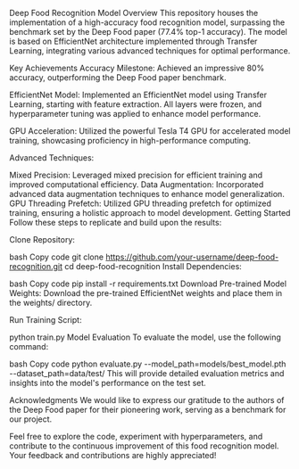 Deep Food Recognition Model
Overview
This repository houses the implementation of a high-accuracy food recognition model, surpassing the benchmark set by the Deep Food paper (77.4% top-1 accuracy). The model is based on EfficientNet architecture implemented through Transfer Learning, integrating various advanced techniques for optimal performance.

Key Achievements
Accuracy Milestone: Achieved an impressive 80% accuracy, outperforming the Deep Food paper benchmark.

EfficientNet Model: Implemented an EfficientNet model using Transfer Learning, starting with feature extraction. All layers were frozen, and hyperparameter tuning was applied to enhance model performance.

GPU Acceleration: Utilized the powerful Tesla T4 GPU for accelerated model training, showcasing proficiency in high-performance computing.

Advanced Techniques:

Mixed Precision: Leveraged mixed precision for efficient training and improved computational efficiency.
Data Augmentation: Incorporated advanced data augmentation techniques to enhance model generalization.
GPU Threading Prefetch: Utilized GPU threading prefetch for optimized training, ensuring a holistic approach to model development.
Getting Started
Follow these steps to replicate and build upon the results:

Clone Repository:

bash
Copy code
git clone https://github.com/your-username/deep-food-recognition.git
cd deep-food-recognition
Install Dependencies:

bash
Copy code
pip install -r requirements.txt
Download Pre-trained Model Weights:
Download the pre-trained EfficientNet weights and place them in the weights/ directory.

Run Training Script:

python train.py
Model Evaluation
To evaluate the model, use the following command:

bash
Copy code
python evaluate.py --model_path=models/best_model.pth --dataset_path=data/test/
This will provide detailed evaluation metrics and insights into the model's performance on the test set.

Acknowledgments
We would like to express our gratitude to the authors of the Deep Food paper for their pioneering work, serving as a benchmark for our project.

Feel free to explore the code, experiment with hyperparameters, and contribute to the continuous improvement of this food recognition model. Your feedback and contributions are highly appreciated!

